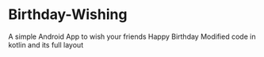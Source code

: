 # Birthday-Wishing
A simple Android App to wish your friends Happy Birthday
Modified code in kotlin and its full layout
